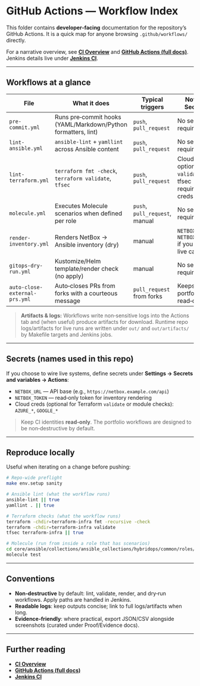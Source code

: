 # GitHub Actions — Workflow Index

This folder contains **developer‑facing** documentation for the repository’s GitHub Actions. It is a quick map for anyone browsing `.github/workflows/` directly.

For a narrative overview, see **[CI Overview](../../docs/ci/README.md)** and **[GitHub Actions (full docs)](../../docs/ci/github-actions.md)**. Jenkins details live under **[Jenkins CI](../../docs/ci/jenkins.md)**.

---

## Workflows at a glance

| File | What it does | Typical triggers | Notes / Secrets |
|---|---|---|---|
| `pre-commit.yml` | Runs pre‑commit hooks (YAML/Markdown/Python formatters, lint) | `push`, `pull_request` | No secrets required |
| `lint-ansible.yml` | `ansible-lint` + `yamllint` across Ansible content | `push`, `pull_request` | No secrets required |
| `lint-terraform.yml` | `terraform fmt -check`, `terraform validate`, `tfsec` | `push`, `pull_request` | Cloud creds optional for `validate`; tfsec requires no creds |
| `molecule.yml` | Executes Molecule scenarios when defined per role | `push`, `pull_request`, manual | No secrets required |
| `render-inventory.yml` | Renders NetBox → Ansible inventory (dry) | manual | `NETBOX_URL`, `NETBOX_TOKEN` if you want live calls |
| `gitops-dry-run.yml` | Kustomize/Helm template/render check (no apply) | manual | No secrets required |
| `auto-close-external-prs.yml` | Auto‑closes PRs from forks with a courteous message | `pull_request` from forks | Keeps the portfolio read‑only |

> **Artifacts & logs:** Workflows write non‑sensitive logs into the Actions tab and (when useful) produce artifacts for download. Runtime repo logs/artifacts for live runs are written under `out/` and `out/artifacts/` by Makefile targets and Jenkins jobs.

---

## Secrets (names used in this repo)

If you choose to wire live systems, define secrets under **Settings → Secrets and variables → Actions**:

- `NETBOX_URL` — API base (e.g., `https://netbox.example.com/api`)
- `NETBOX_TOKEN` — read‑only token for inventory rendering
- Cloud creds (optional for Terraform `validate` or module checks): `AZURE_*`, `GOOGLE_*`

> Keep CI identities **read‑only**. The portfolio workflows are designed to be non‑destructive by default.

---

## Reproduce locally

Useful when iterating on a change before pushing:

```bash
# Repo‑wide preflight
make env.setup sanity

# Ansible lint (what the workflow runs)
ansible-lint || true
yamllint . || true

# Terraform checks (what the workflow runs)
terraform -chdir=terraform-infra fmt -recursive -check
terraform -chdir=terraform-infra validate
tfsec terraform-infra || true

# Molecule (run from inside a role that has scenarios)
cd core/ansible/collections/ansible_collections/hybridops/common/roles/<role>
molecule test
```

---

## Conventions

- **Non‑destructive** by default: lint, validate, render, and dry‑run workflows. Apply paths are handled in Jenkins.
- **Readable logs**: keep outputs concise; link to full logs/artifacts when long.
- **Evidence‑friendly**: where practical, export JSON/CSV alongside screenshots (curated under Proof/Evidence docs).

---

## Further reading

- **[CI Overview](../../docs/ci/README.md)**
- **[GitHub Actions (full docs)](../../docs/ci/github-actions.md)**
- **[Jenkins CI](../../docs/ci/jenkins.md)**
